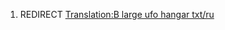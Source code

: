 1.  REDIRECT [Translation:B large ufo hangar
    txt/ru](Translation:B_large_ufo_hangar_txt/ru "wikilink")